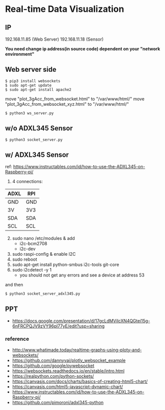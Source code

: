 # Real-time Data Visualization
## IP
192.168.11.85 (Web Server)
192.168.11.18 (Sensor)

**You need change ip address(in source code) dependent on your "network environment"**

## Web server side
```
$ pip3 install websockets
$ sudo apt-get update
$ sudo apt-get install apache2
```

move "plot_3gAcc_from_websocket.html" to "/var/www/html/"
move "plot_3gAcc_from_websocket_xyz.html" to "/var/www/html/"

```
$ python3 ws_server.py
```

## w/o ADXL345 Sensor
```
$ python3 socket_server.py
```

## w/ ADXL345 Sensor

ref: https://www.instructables.com/id/how-to-use-the-ADXL345-on-Raspberry-pi/

1. 4 connections: 


| ADXL | RPI |
| ---- | --- |
| GND  | GND |
| 3V   | 3V3 |
| SDA  | SDA |
| SCL  | SCL |


2. sudo nano /etc/modules & add
    * i2c-bcm2708
    * i2c-dev
3. sudo raspi-config & enable I2C
3. sudo reboot
4. sudo apt-get install python-smbus i2c-tools git-core
5. sudo i2cdetect -y 1
    * you should not get any errors and see a device at address 53

and then

```
$ python3 socket_server_adxl345.py
```

## PPT
* https://docs.google.com/presentation/d/17gcLdMVilcXN4QGtei15g-6nFRCPQJV9zVY96pl77yE/edit?usp=sharing


### reference
* http://www.whatimade.today/realtime-graphs-using-ploty-and-websockets/
* https://github.com/dannyvai/plotly_websocket_example
* https://github.com/google/pywebsocket
* https://websockets.readthedocs.io/en/stable/intro.html
* https://realpython.com/python-sockets/
* https://canvasjs.com/docs/charts/basics-of-creating-html5-chart/
* https://canvasjs.com/html5-javascript-dynamic-chart/
* https://www.instructables.com/id/how-to-use-the-ADXL345-on-Raspberry-pi/
* https://github.com/pimoroni/adxl345-python

